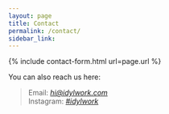 ```yaml
---
layout: page
title: Contact
permalink: /contact/
sidebar_link: 
---
```

  {% include contact-form.html url=page.url %}

You can also reach us here:
> Email: *hi@idylwork.com*  
> Instagram: *[#idylwork](https://www.instagram.com/idylwork/)*  


